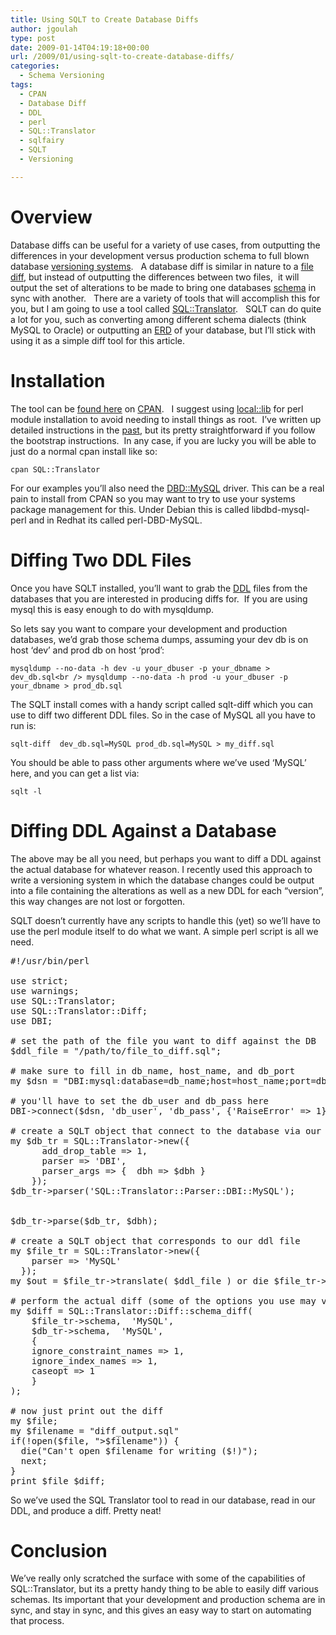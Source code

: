 ```yaml
---
title: Using SQLT to Create Database Diffs
author: jgoulah
type: post
date: 2009-01-14T04:19:18+00:00
url: /2009/01/using-sqlt-to-create-database-diffs/
categories:
  - Schema Versioning
tags:
  - CPAN
  - Database Diff
  - DDL
  - perl
  - SQL::Translator
  - sqlfairy
  - SQLT
  - Versioning

---
```

# Overview

Database diffs can be useful for a variety of use cases, from outputting the differences in your development versus production schema to full blown database <a href="http://search.cpan.org/~ash/DBIx-Class-0.08010/lib/DBIx/Class/Schema/Versioned.pm" target="_blank">versioning systems</a>.   A database diff is similar in nature to a <a href="http://en.wikipedia.org/wiki/Diff" target="_blank">file diff</a>, but instead of outputting the differences between two files,  it will output the set of alterations to be made to bring one databases <a href="http://en.wikipedia.org/wiki/Database_schema" target="_blank">schema</a> in sync with another.   There are a variety of tools that will accomplish this for you, but I am going to use a tool called <a href="http://sqlfairy.sourceforge.net/" target="_blank">SQL::Translator</a>.   SQLT can do quite a lot for you, such as converting among different schema dialects (think MySQL to Oracle) or outputting an <a href="http://en.wikipedia.org/wiki/Entity-relationship_model" target="_blank">ERD</a> of your database, but I&#8217;ll stick with using it as a simple diff tool for this article.

# Installation

The tool can be <a href="http://search.cpan.org/dist/SQL-Translator/" target="_blank">found here</a> on [CPAN][1].   I suggest using <a href="http://search.cpan.org/~mstrout/local-lib-1.002000/lib/local/lib.pm" target="_blank">local::lib</a> for perl module installation to avoid needing to install things as root.  I&#8217;ve written up detailed instructions in the <a href="http://www.catalystframework.org/calendar/2007/8" target="_blank">past</a>, but its pretty straightforward if you follow the bootstrap instructions.  In any case, if you are lucky you will be able to just do a normal cpan install like so:

`cpan SQL::Translator`

For our examples you&#8217;ll also need the <a href="http://search.cpan.org/~capttofu/DBD-mysql-4.010/lib/DBD/mysql.pm" target="_blank">DBD::MySQL</a> driver. This can be a real pain to install from CPAN so you may want to try to use your systems package management for this. Under Debian this is called libdbd-mysql-perl and in Redhat its called perl-DBD-MySQL. 

# Diffing Two DDL Files

Once you have SQLT installed, you&#8217;ll want to grab the <a href="http://en.wikipedia.org/wiki/Data_Definition_Language" target="_blank">DDL</a> files from the databases that you are interested in producing diffs for.  If you are using mysql this is easy enough to do with mysqldump.

So lets say you want to compare your development and production databases, we&#8217;d grab those schema dumps, assuming your dev db is on host &#8216;dev&#8217; and prod db on host &#8216;prod&#8217;:

`mysqldump --no-data -h dev -u your_dbuser -p your_dbname > dev_db.sql<br />
mysqldump --no-data -h prod -u your_dbuser -p your_dbname > prod_db.sql`

The SQLT install comes with a handy script called sqlt-diff which you can use to diff two different DDL files. So in the case of MySQL all you have to run is:

`sqlt-diff  dev_db.sql=MySQL prod_db.sql=MySQL > my_diff.sql`

You should be able to pass other arguments where we&#8217;ve used &#8216;MySQL&#8217; here, and you can get a list via:

`sqlt -l`

# Diffing DDL Against a Database

The above may be all you need, but perhaps you want to diff a DDL against the actual database for whatever reason. I recently used this approach to write a versioning system in which the database changes could be output into a file containing the alterations as well as a new DDL for each &#8220;version&#8221;, this way changes are not lost or forgotten.

SQLT doesn&#8217;t currently have any scripts to handle this (yet) so we&#8217;ll have to use the perl module itself to do what we want. A simple perl script is all we need.

<pre>#!/usr/bin/perl

use strict;
use warnings;
use SQL::Translator;
use SQL::Translator::Diff;
use DBI;

# set the path of the file you want to diff against the DB
$ddl_file = "/path/to/file_to_diff.sql";

# make sure to fill in db_name, host_name, and db_port
my $dsn = "DBI:mysql:database=db_name;host=host_name;port=db_port";

# you'll have to set the db_user and db_pass here
DBI->connect($dsn, 'db_user', 'db_pass', {'RaiseError' => 1});

# create a SQLT object that connect to the database via our dbh
my $db_tr = SQL::Translator->new({
      add_drop_table => 1,
      parser => 'DBI',
      parser_args => {  dbh => $dbh }
    });
$db_tr->parser('SQL::Translator::Parser::DBI::MySQL');


$db_tr->parse($db_tr, $dbh);

# create a SQLT object that corresponds to our ddl file
my $file_tr = SQL::Translator->new({
    parser => 'MySQL'
  });
my $out = $file_tr->translate( $ddl_file ) or die $file_tr->error;

# perform the actual diff (some of the options you use may vary)
my $diff = SQL::Translator::Diff::schema_diff(
    $file_tr->schema,  'MySQL',
    $db_tr->schema,  'MySQL',
    {
    ignore_constraint_names => 1,
    ignore_index_names => 1,
    caseopt => 1
    }
);

# now just print out the diff
my $file;
my $filename = "diff_output.sql"
if(!open($file, ">$filename")) {
  die("Can't open $filename for writing ($!)");
  next;
}
print $file $diff;
</pre>

So we&#8217;ve used the SQL Translator tool to read in our database, read in our DDL, and produce a diff. Pretty neat!

# Conclusion

We&#8217;ve really only scratched the surface with some of the capabilities of SQL::Translator, but its a pretty handy thing to be able to easily diff various schemas. Its important that your development and production schema are in sync, and stay in sync, and this gives an easy way to start on automating that process.

 [1]: http://search.cpan.org/
